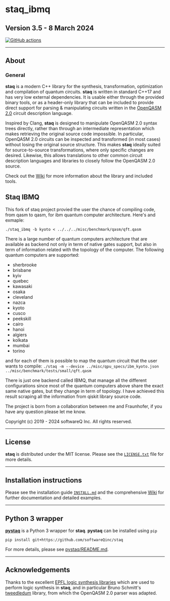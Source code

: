 # staq_ibmq

## Version 3.5 - 8 March 2024

[![GitHub actions](https://github.com/softwareqinc/staq/actions/workflows/cmake.yml/badge.svg)](https://github.com/softwareQinc/staq/actions)

---

## About

### General 

**staq** is a modern C++ library for the synthesis, transformation,
optimization and compilation of quantum circuits.
**staq** is written in standard C++17 and has very low external dependencies.
It is usable either through the provided binary tools, or as a header-only
library that can be included to provide direct support for
parsing & manipulating circuits written in the
[OpenQASM 2.0](https://github.com/openqasm/openqasm/tree/OpenQASM2.x) circuit
description language.

Inspired by Clang, **staq** is designed to manipulate OpenQASM 2.0 syntax trees
directly, rather than through an intermediate representation which makes
retrieving the original source code impossible. In particular, OpenQASM 2.0
circuits can be inspected and transformed (in most cases) without losing the
original source structure. This makes **staq** ideally suited for
source-to-source transformations, where only specific changes are desired.
Likewise, this allows translations to other common circuit description
languages and libraries to closely follow the OpenQASM 2.0 source.

Check out the [Wiki](https://github.com/softwareQinc/staq/wiki) for more
information about the library and included tools.

## Staq IBMQ

This fork of staq project provied the user the chance of compiling code, from qasm to qasm, for ibm quantum
computer architecture. Here's and exmaple:

`./staq_ibmq -b kyoto < ../../../misc/benchmark/qasm/qft.qasm`

There is a large number of quantum computers architecture that are available as backend not only in term of native
gates support, but also in term of information related with the topology of the computer. The following quantum computers
are supported:

- sherbrooke
- brisbane
- kyiv
- quebec
- kawasaki
- osaka
- cleveland
- nazca
- kyoto
- cusco
- peekskill
- cairo
- hanoi
- algiers
- kolkata
- mumbai
- torino

and for each of them is possible to map the quantum circuit that the user wants to compile:
`./staq -m --device ../misc/qpu_specs/ibm_kyoto.json ../misc/benchmark/tests/small/qft.qasm`

There is just one backend called IBMQ, that manage all the different configurations since most of the quantum computers
above share the exact same native gates, but they change in term of topology. I have achieved this result scraping all the information
from qiskit library source code. 

The project is born from a collaboration between me and Fraunhofer, if you have any question please let me know.

Copyright (c) 2019 - 2024 softwareQ Inc. All rights reserved.

---

## License

**staq** is distributed under the MIT license. Please see the
[`LICENSE.txt`](https://github.com/softwareQinc/staq/blob/main/LICENSE.txt)
file for more details.

---

## Installation instructions

Please see the installation guide
[`INSTALL.md`](https://github.com/softwareQinc/staq/blob/main/INSTALL.md) and
the comprehensive [Wiki](https://github.com/softwareQinc/staq/wiki) for further
documentation and detailed examples.

---

## Python 3 wrapper

[**pystaq**](https://github.com/softwareQinc/staq/blob/main/pystaq/) is a
Python 3 wrapper for **staq**. **pystaq** can be installed using `pip`

```shell
pip install git+https://github.com/softwareQinc/staq
```

For more details, please see
[pystaq/README.md](https://github.com/softwareQinc/staq/blob/main/pystaq/README.md).

---

## Acknowledgements

Thanks to the excellent
[EPFL logic synthesis libraries](https://github.com/lsils/lstools-showcase)
which are used to perform logic synthesis in **staq**, and in particular Bruno
Schmitt's [tweedledum](https://github.com/boschmitt/tweedledum) library, from
which the OpenQASM 2.0 parser was adapted.

